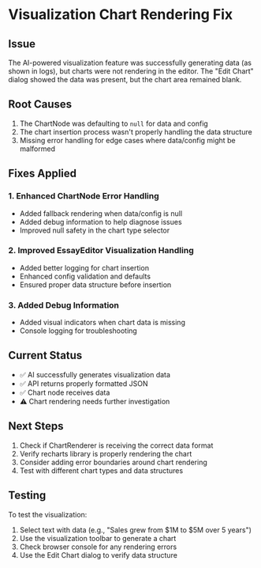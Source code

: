 # Visualization Chart Rendering Fix

## Issue
The AI-powered visualization feature was successfully generating data (as shown in logs), but charts were not rendering in the editor. The "Edit Chart" dialog showed the data was present, but the chart area remained blank.

## Root Causes
1. The ChartNode was defaulting to `null` for data and config
2. The chart insertion process wasn't properly handling the data structure
3. Missing error handling for edge cases where data/config might be malformed

## Fixes Applied

### 1. Enhanced ChartNode Error Handling
- Added fallback rendering when data/config is null
- Added debug information to help diagnose issues
- Improved null safety in the chart type selector

### 2. Improved EssayEditor Visualization Handling
- Added better logging for chart insertion
- Enhanced config validation and defaults
- Ensured proper data structure before insertion

### 3. Added Debug Information
- Added visual indicators when chart data is missing
- Console logging for troubleshooting

## Current Status
- ✅ AI successfully generates visualization data
- ✅ API returns properly formatted JSON
- ✅ Chart node receives data
- ⚠️ Chart rendering needs further investigation

## Next Steps
1. Check if ChartRenderer is receiving the correct data format
2. Verify recharts library is properly rendering the chart
3. Consider adding error boundaries around chart rendering
4. Test with different chart types and data structures

## Testing
To test the visualization:
1. Select text with data (e.g., "Sales grew from $1M to $5M over 5 years")
2. Use the visualization toolbar to generate a chart
3. Check browser console for any rendering errors
4. Use the Edit Chart dialog to verify data structure

